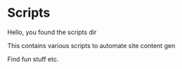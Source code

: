 # Scripts

Hello, you found the scripts dir

This contains various scripts to automate site content gen

Find fun stuff etc.